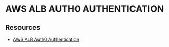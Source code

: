 # AWS ALB AUTH0 AUTHENTICATION

## Resources

- [AWS ALB Auth0 Authentication](https://medium.com/@sandrinodm/securing-your-applications-with-aws-alb-built-in-authentication-and-auth0-310ad84c8595)
